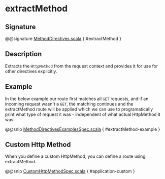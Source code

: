 # extractMethod

## Signature

@@signature [MethodDirectives.scala]($akka-http$/akka-http/src/main/scala/akka/http/scaladsl/server/directives/MethodDirectives.scala) { #extractMethod }

## Description

Extracts the `HttpMethod` from the request context and provides it for use for other directives explicitly.

## Example

In the below example our route first matches all `GET` requests, and if an incoming request wasn't a `GET`,
the matching continues and the extractMethod route will be applied which we can use to programatically
print what type of request it was - independent of what actual HttpMethod it was:

@@snip [MethodDirectivesExamplesSpec.scala]($test$/scala/docs/http/scaladsl/server/directives/MethodDirectivesExamplesSpec.scala) { #extractMethod-example }

## Custom Http Method

When you define a custom HttpMethod, you can define a route using extractMethod.

@@snip [CustomHttpMethodSpec.scala]($test$/scala/docs/http/scaladsl/server/directives/CustomHttpMethodSpec.scala) { #application-custom }